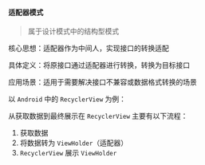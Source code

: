 #### 适配器模式

> 属于设计模式中的结构型模式

核心思想：适配器作为中间人，实现接口的转换适配

具体定义：将原接口通过适配器进行转换，转换为目标接口

应用场景：适用于需要解决接口不兼容或数据格式转换的场景

以 `Android` 中的 `RecyclerView` 为例：

从获取数据到最终展示在 `RecyclerView` 主要有以下流程：

1. 获取数据
2. 将数据转为 `ViewHolder`（适配器）
3. `RecyclerView` 展示 `ViewHolder`

